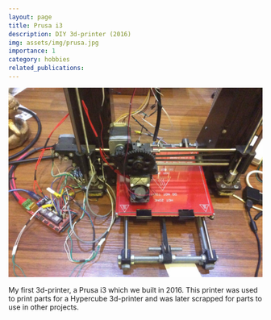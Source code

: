 ```yaml
---
layout: page
title: Prusa i3
description: DIY 3d-printer (2016)
img: assets/img/prusa.jpg
importance: 1
category: hobbies
related_publications:
---
```


<p align="center">
<img src="/assets/img/prusa.jpg" alt="prusa" width="600"/>
</p>

My first 3d-printer, a Prusa i3 which we built in 2016. This printer was used to print parts for a Hypercube 3d-printer and was later scrapped for parts to use in other projects.
